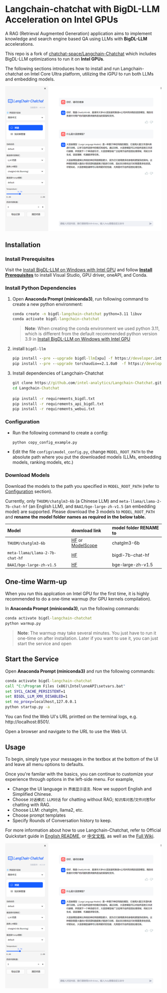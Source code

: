 # Langchain-chatchat with BigDL-LLM Acceleration on Intel GPUs


A RAG (Retrieval Augmented Generation) application aims to implement knowledge and search engine based QA using LLMs with **BigDL-LLM** accelerations. 

This repo is a fork of [chatchat-space/Langchain-Chatchat](https://github.com/chatchat-space/Langchain-Chatchat) which includes BigDL-LLM optimizations to run it on **Intel GPUs**.

The following sections introduces how to install and run Langchain-chatchat on Intel Core Ultra platform, utilizing the iGPU to run both LLMs and embedding models. 


![alt text](img/bigdl-ui-chs-chat.png)



## Installation

### Install Prerequisites

Visit the [Install BigDL-LLM on Windows with Intel GPU](https://bigdl.readthedocs.io/en/latest/doc/LLM/Quickstart/install_windows_gpu.html) and follow [**Install Prerequisites**](https://bigdl.readthedocs.io/en/latest/doc/LLM/Quickstart/install_windows_gpu.html#install-prerequisites) to install Visual Studio, GPU driver, oneAPI, and Conda.  

### Install Python Dependencies

1.  Open **Anaconda Prompt (miniconda3)**, run following command to create a new python environment:
    ```cmd
    conda create -n bigdl-langchain-chatchat python=3.11 libuv 
    conda activate bigdl-langchain-chatchat
    ```
    > **Note**: When creating the conda environment we used python 3.11, which is different from the default recommended python version 3.9 in [Install BigDL-LLM on Windows with Intel GPU](https://bigdl.readthedocs.io/en/latest/doc/LLM/Quickstart/install_windows_gpu.html)
    > 
2.  install `bigdl-llm` 
    ```cmd
    pip install --pre --upgrade bigdl-llm[xpu] -f https://developer.intel.com/ipex-whl-stable-xpu
    pip install --pre --upgrade torchaudio==2.1.0a0  -f https://developer.intel.com/ipex-whl-stable-xpu
    ```
3. Install dependencies of Langchain-Chatchat
    ```cmd
    git clone https://github.com/intel-analytics/Langchain-Chatchat.git
    cd Langchain-Chatchat

    pip install -r requirements_bigdl.txt 
    pip install -r requirements_api_bigdl.txt
    pip install -r requirements_webui.txt
    ```

### Configuration
-  Run the following command to create a config:
    ```bash
    python copy_config_example.py
    ```
- Edit the file `configs\model_config.py`, change `MODEL_ROOT_PATH` to the absolute path where you put the downloaded models (LLMs, embedding models, ranking models, etc.)

### Download Models
Download the models to the path you specified in `MODEL_ROOT_PATH` (refer to [Configuration](#configuration) section). 

Currently, only `THUDM/chatglm3-6b` (a Chinese LLM) and `meta-llama/Llama-2-7b-chat-hf` (an English LLM), and `BAAI/bge-large-zh-v1.5` (an embedding model) are supported. Please download the 3 models to `MODEL_ROOT_PATH` and **rename the model folder names as required in the below table.**


| Model | download link | model folder RENAME to |
|:--|:--|:--|
|`THUDM/chatglm3-6b`| [HF](https://huggingface.co/THUDM/chatglm3-6b) or [ModelScope](https://www.modelscope.cn/models/ZhipuAI/chatglm3-6b/summary) | chatglm3-6b |
|`meta-llama/Llama-2-7b-chat-hf`| [HF](https://huggingface.co/meta-llama/Llama-2-7b-chat-hf) | bigdl-7b-chat-hf |
|`BAAI/bge-large-zh-v1.5`| [HF](https://huggingface.co/BAAI/bge-large-zh-v1.5) | bge-large-zh-v1.5 |

## One-time Warm-up
When you run this applcation on Intel GPU for the first time, it is highly recommended to do a one-time warmup (for GPU kernels compilation). 

In **Anaconda Prompt (miniconda3)**, run the following commands:
```cmd
conda activate bigdl-langchain-chatchat
python warmup.py
```

> **Note**: The warmup may take several minutes. You just have to run it one-time on after installation. Later if you want to use it, you can just start the service and open 

## Start the Service
 Open **Anaconda Prompt (miniconda3)** and run the following commands:
```cmd
conda activate bigdl-langchain-chatchat
call "C:\Program Files (x86)\Intel\oneAPI\setvars.bat"
set SYCL_CACHE_PERSISTENT=1
set BIGDL_LLM_XMX_DISABLED=1
set no_proxy=localhost,127.0.0.1
python startup.py -a
```
You can find the Web UI's URL printted on the terminal logs, e.g. http://localhost:8501/.

Open a browser and navigate to the URL to use the Web UI. 

## Usage

To begin, simply type your messages in the textbox at the bottom of the UI and leave all menu options to defaults. 

Once you're familar with the basics, you can continue to customize your experience through options in the left-side menu. For example,  

- Change the UI language in `界面显示语言`. Now we support English and Simplified Chinese. 
- Choose `对话模式`: `LLM对话` for chatting without RAG; `知识库问答`/`文件问答`for chatting with RAG. 
- Choose LLM: chatglm, llama2, etc.
- Choose prompt templates
- Specify Rounds of Conversation history to keep. 


For more information about how to use Langchain-Chatchat, refer to Official Quickstart guide in [English README](./README_en.md), or [中文文档](./README_chs.md), as well as the [Full Wiki](https://github.com/chatchat-space/Langchain-Chatchat/wiki/). 


![alt text](img/bigdl-ui-chs-chat.png)
 





